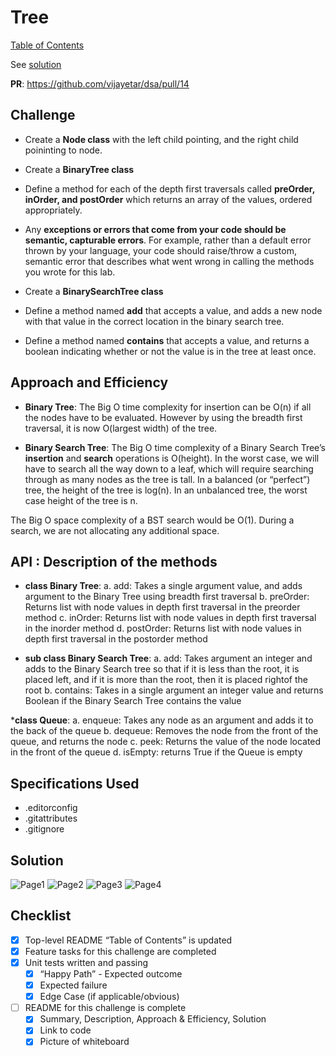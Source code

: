 # Tree

[Table of Contents](../../../README.md)

See [solution](tree.py)

__PR__: https://github.com/vijayetar/dsa/pull/14

## Challenge
* Create a __Node class__ with the left child pointing, and the right child poininting to node.
* Create a __BinaryTree class__
* Define a method for each of the depth first traversals called __preOrder, inOrder, and postOrder__ which returns an array of the values, ordered appropriately.
* Any __exceptions or errors that come from your code should be semantic, capturable errors__. For example, rather than a default error thrown by your language, your code should raise/throw a custom, semantic error that describes what went wrong in calling the methods you wrote for this lab.

* Create a __BinarySearchTree class__
* Define a method named __add__ that accepts a value, and adds a new node with that value in the correct location in the binary search tree.
* Define a method named __contains__ that accepts a value, and returns a boolean indicating whether or not the value is in the tree at least once.

## Approach and Efficiency
* __Binary Tree__:
The Big O time complexity for insertion can be O(n) if all the nodes have to be evaluated. However by using the breadth first traversal, it is now O(largest width) of the tree.

* __Binary Search Tree__:
The Big O time complexity of a Binary Search Tree’s __insertion__ and __search__ operations is O(height). In the worst case, we will have to search all the way down to a leaf, which will require searching through as many nodes as the tree is tall. In a balanced (or “perfect”) tree, the height of the tree is log(n). In an unbalanced tree, the worst case height of the tree is n.

The Big O space complexity of a BST search would be O(1). During a search, we are not allocating any additional space.

## API  : Description of the methods
* __class Binary Tree__:
a. add: Takes a single argument value, and adds argument to the Binary Tree using breadth first traversal
b. preOrder: Returns list with node values in depth first traversal in the preorder method
c. inOrder: Returns list with node values in depth first traversal in the inorder method
d. postOrder: Returns list with node values in depth first traversal in the postorder method

* __sub class Binary Search Tree__:
a. add: Takes argument an integer and adds to the Binary Search tree so that if it is less than the root, it is placed left, and if it is more than the root, then it is placed rightof the root
b. contains: Takes in a single argument an integer value and returns Boolean if the Binary Search Tree contains the value

*__class Queue__:
a. enqueue: Takes any node as an argument and adds it to the back of the queue
b. dequeue: Removes the node from the front of the queue, and returns the node
c. peek: Returns the value of the node located in the front of the queue
d. isEmpty: returns True if the Queue is empty

## Specifications Used
* .editorconfig
* .gitattributes
* .gitignore

## Solution
![Page1](../../assets/BT_1.jpg)
![Page2](../../assets/BT_2.jpg)
![Page3](../../assets/BT_3.jpg)
![Page4](../../assets/BT_4.jpg)

## Checklist
 - [x] Top-level README “Table of Contents” is updated
 - [x]  Feature tasks for this challenge are completed
 - [x] Unit tests written and passing
     - [x] “Happy Path” - Expected outcome
     - [x] Expected failure
     - [x] Edge Case (if applicable/obvious)
 - [ ] README for this challenge is complete
     - [x] Summary, Description, Approach & Efficiency, Solution
     - [x] Link to code
     - [x] Picture of whiteboard

